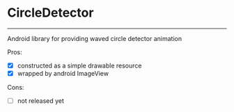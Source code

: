 # CircleDetector
-----
Android library for providing waved circle detector animation

Pros:
- [x] constructed as a simple drawable resource 
- [x] wrapped by android ImageView

Cons: 
- [ ] not released yet
